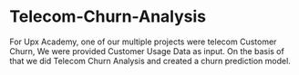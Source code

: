 # Telecom-Churn-Analysis
For Upx Academy, one of our multiple projects were telecom Customer Churn, We were provided Customer Usage Data as input. On the basis of that we did Telecom Churn Analysis and created a churn prediction model. 
